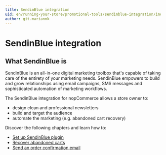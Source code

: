 ```yaml
---
title: SendinBlue integration
uid: en/running-your-store/promotional-tools/sendinblue-integration/index
author: git.mariannk
---
```


# SendinBlue integration

## What SendinBlue is

SendinBlue is an all-in-one digital marketing toolbox that's capable of taking care of the entirety of your marketing needs. SendinBlue empowers to build and grow relationships using email campaigns, SMS messages and sophisticated automation of marketing workflows.

The SendinBlue integration for nopCommerce allows a store owner to:
* design clean and professional newsletters
* build and target the audience
* automate the marketing (e.g. abandoned cart recovery)

Discover the following chapters and learn how to:
* [Set up SendinBlue plugin](xref:en/running-your-store/promotional-tools/sendinblue-integration/set-up-sendinblue-plugin)
* [Recover abandoned carts](xref:en/running-your-store/promotional-tools/sendinblue-integration/recover-abandoned-carts)
* [Send an order confirmation email](xref:en/running-your-store/promotional-tools/sendinblue-integration/send-an-order-confirmation-email)